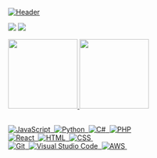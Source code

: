 [![Header](https://cdn.discordapp.com/attachments/412045707109859329/1021206958369411214/hellothere.png?raw=true "Header")](https://github.com/EnzoMaitan/)

 <a href="mailto:maitanfavaroenzo@gmail.com" alt="Gmail">
  <img src="https://img.shields.io/badge/Gmail-D14836?style=for-the-badge&logo=gmail&logoColor=white&link=mailto:maitanfavaroenzo@gmail.com" /></a>

  <a href="https://www.linkedin.com/in/enzo-m-869729104/" alt="Linkedin">
  <img src="https://img.shields.io/badge/LinkedIn-0077B5?style=for-the-badge&logo=linkedin&logoColor=white&link=https://www.linkedin.com/in/enzo-maitan/" /></a>

<p align="center">
<div align="left" style="display: inline_block">
  <a href="https://github.com/EnzoMaitan">
  <img height="142em" src="https://github-stats-git-main-enzomaitans-projects.vercel.app/api?username=EnzoMaitan&show_icons=true&theme=radical&include_all_commits=true&count_private=true"/>
  <img height="142em" src="https://github-stats-git-main-enzomaitans-projects.vercel.app/api/top-langs/?username=EnzoMaitan&layout=compact&langs_count=7&theme=radical"/>

</div>


<br>

![JavaScript](https://img.shields.io/badge/JavaScript-F7DF1E?style=for-the-badge&logo=javascript&logoColor=black)&nbsp;
![Python](https://img.shields.io/badge/python-3670A0?style=for-the-badge&logo=python&logoColor=ffdd54)&nbsp;
![C#](https://img.shields.io/badge/c%23-%23239120.svg?style=for-the-badge&logo=c-sharp&logoColor=white)&nbsp;
![PHP](https://img.shields.io/badge/php-%23777BB4.svg?style=for-the-badge&logo=php&logoColor=white)
<br>
![React](https://img.shields.io/badge/React-333333?style=for-the-badge&logo=react&logoColor=4fc3f7)&nbsp;
![HTML](https://img.shields.io/badge/HTML5-E34F26?style=for-the-badge&logo=html5&logoColor=white)&nbsp;
![CSS](https://img.shields.io/badge/CSS3-1572B6?style=for-the-badge&logo=css3&logoColor=white)&nbsp;
<br>
![Git](https://img.shields.io/badge/Git-202020?style=for-the-badge&logo=git&logoColor=db3e00)&nbsp;
![Visual Studio Code](https://img.shields.io/badge/Visual%20Studio%20Code-0e0e0e?style=for-the-badge&logo=visual-studio-code&logoColor=007ACC)&nbsp;
![AWS](https://img.shields.io/badge/AWS-%23FF9900.svg?style=for-the-badge&logo=amazon-aws&logoColor=white)&nbsp;

